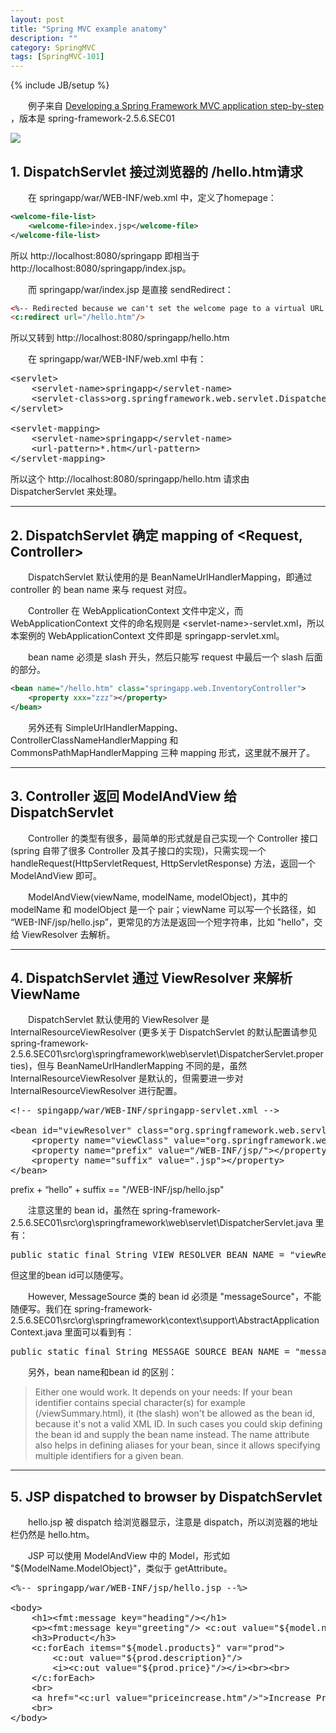 ```yaml
---
layout: post
title: "Spring MVC example anatomy"
description: ""
category: SpringMVC
tags: [SpringMVC-101]
---
```

{% include JB/setup %}

　　例子来自 [Developing a Spring Framework MVC application step-by-step](http://docs.spring.io/docs/Spring-MVC-step-by-step/) ，版本是 spring-framework-2.5.6.SEC01

![](https://vglspw.bn1302.livefilestore.com/y2pOqlFuqZyXLFlJfv0gXblKqxagQbcr7q7m0Ok6K3IrlR5ASHfxU8KdC4B4SbgdqbGQ7FBWXvm_oPdllMV58coth-82QQ37kv7lwqXng5L-_o/e52c303a-e30c-34e1-a55a-b707d881a99a.png?psid=1)

## 1. DispatchServlet 接过浏览器的 /hello.htm请求

　　在 springapp/war/WEB-INF/web.xml 中，定义了homepage：

```xml
<welcome-file-list>
	<welcome-file>index.jsp</welcome-file>
</welcome-file-list>
```

所以 http://localhost:8080/springapp 即相当于 http://localhost:8080/springapp/index.jsp。

　　而 springapp/war/index.jsp 是直接 sendRedirect：

```html
<%-- Redirected because we can't set the welcome page to a virtual URL. --%>
<c:redirect url="/hello.htm"/>
```

所以又转到 http://localhost:8080/springapp/hello.htm

　　在 springapp/war/WEB-INF/web.xml 中有：

<pre class="prettyprint linenums">
&lt;servlet&gt;  
	&lt;servlet-name&gt;springapp&lt;/servlet-name&gt;  
	&lt;servlet-class&gt;org.springframework.web.servlet.DispatcherServlet&lt;/servlet-class&gt;  
&lt;/servlet&gt;  
  
&lt;servlet-mapping&gt;  
	&lt;servlet-name&gt;springapp&lt;/servlet-name&gt;  
	&lt;url-pattern&gt;*.htm&lt;/url-pattern&gt;  
&lt;/servlet-mapping&gt;
</pre>

所以这个 http://localhost:8080/springapp/hello.htm 请求由 DispatcherServlet 来处理。

---

## 2. DispatchServlet 确定 mapping of <Request, Controller>

　　DispatchServlet 默认使用的是 BeanNameUrlHandlerMapping，即通过 controller 的 bean name 来与 request 对应。  

　　Controller 在 WebApplicationContext 文件中定义，而 WebApplicationContext 文件的命名规则是 &lt;servlet-name&gt;-servlet.xml，所以本案例的 WebApplicationContext 文件即是 springapp-servlet.xml。  

　　bean name 必须是 slash 开头，然后只能写 request 中最后一个 slash 后面的部分。

```xml
<bean name="/hello.htm" class="springapp.web.InventoryController">  
	<property xxx="zzz"></property>  
</bean> 
```

　　另外还有 SimpleUrlHandlerMapping、ControllerClassNameHandlerMapping 和 CommonsPathMapHandlerMapping 三种 mapping 形式，这里就不展开了。

---

## 3. Controller 返回 ModelAndView 给 DispatchServlet

　　Controller 的类型有很多，最简单的形式就是自己实现一个 Controller 接口 (spring 自带了很多 Controller 及其子接口的实现)，只需实现一个 handleRequest(HttpServletRequest, HttpServletResponse) 方法，返回一个 ModelAndView 即可。  

　　ModelAndView(viewName, modelName, modelObject)，其中的 modelName 和 modelObject 是一个 pair；viewName 可以写一个长路径，如 “WEB-INF/jsp/hello.jsp”，更常见的方法是返回一个短字符串，比如 "hello"，交给 ViewResolver 去解析。

---

## 4. DispatchServlet 通过 ViewResolver 来解析 ViewName

　　DispatchServlet 默认使用的 ViewResolver 是 InternalResourceViewResolver (更多关于 DispatchServlet 的默认配置请参见 spring-framework-2.5.6.SEC01\src\org\springframework\web\servlet\DispatcherServlet.properties)，但与 BeanNameUrlHandlerMapping 不同的是，虽然 InternalResourceViewResolver 是默认的，但需要进一步对 InternalResourceViewResolver 进行配置。

<pre class="prettyprint linenums">
&lt;!-- spingapp/war/WEB-INF/springapp-servlet.xml --&gt;  
  
&lt;bean id="viewResolver" class="org.springframework.web.servlet.view.InternalResourceViewResolver"&gt;  
	&lt;property name="viewClass" value="org.springframework.web.servlet.view.JstlView"&gt;&lt;/property&gt;  
	&lt;property name="prefix" value="/WEB-INF/jsp/"&gt;&lt;/property&gt;  
	&lt;property name="suffix" value=".jsp"&gt;&lt;/property&gt;  
&lt;/bean&gt;  
</pre>

prefix + “hello” + suffix == "/WEB-INF/jsp/hello.jsp"  

　　注意这里的 bean id，虽然在 spring-framework-2.5.6.SEC01\src\org\springframework\web\servlet\DispatcherServlet.java 里有：

<pre class="prettyprint linenums">
public static final String VIEW_RESOLVER_BEAN_NAME = "viewResolver";  
</pre>

但这里的bean id可以随便写。  

　　However, MessageSource 类的 bean id 必须是 "messageSource"，不能随便写。我们在 spring-framework-2.5.6.SEC01\src\org\springframework\context\support\AbstractApplicationContext.java 里面可以看到有：

<pre class="prettyprint linenums">
public static final String MESSAGE_SOURCE_BEAN_NAME = "messageSource";  
</pre>

　　另外，bean name和bean id 的区别：

> Either one would work. It depends on your needs:
> If your bean identifier contains special character(s) for example (/viewSummary.html), it (the slash) won't be allowed as the bean id, because it's not a valid XML ID. In such cases you could skip defining the bean id and supply the bean name instead.
> The name attribute also helps in defining aliases for your bean, since it allows specifying multiple identifiers for a given bean.

---

## 5. JSP dispatched to browser by DispatchServlet

　　hello.jsp 被 dispatch 给浏览器显示，注意是 dispatch，所以浏览器的地址栏仍然是 hello.htm。  

　　JSP 可以使用 ModelAndView 中的 Model，形式如 "${ModelName.ModelObject}"，类似于 getAttribute。

<pre class="prettyprint linenums">
&lt;%-- springapp/war/WEB-INF/jsp/hello.jsp --%&gt;  
  
&lt;body&gt;  
	&lt;h1&gt;&lt;fmt:message key="heading"/&gt;&lt;/h1&gt;  
	&lt;p&gt;&lt;fmt:message key="greeting"/&gt; &lt;c:out value="${model.now}"&gt;&lt;/c:out&gt;&lt;/p&gt;  
	&lt;h3&gt;Product&lt;/h3&gt;  
	&lt;c:forEach items="${model.products}" var="prod"&gt;  
		&lt;c:out value="${prod.description}"/&gt;   
		&lt;i&gt;&lt;c:out value="${prod.price}"/&gt;&lt;/i&gt;&lt;br&gt;&lt;br&gt;  
	&lt;/c:forEach&gt;  
	&lt;br&gt;  
	&lt;a href="&lt;c:url value="priceincrease.htm"/&gt;"&gt;Increase Price&lt;/a&gt;  
	&lt;br&gt;  
&lt;/body&gt;  
</pre>